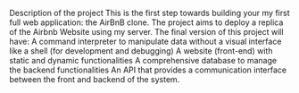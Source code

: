 Description of the project
This is the first step towards building your my first full web application:
the AirBnB clone. The project aims to deploy a replica of the Airbnb Website using my server.
The final version of this project will have:
A command interpreter to manipulate data without a visual interface
like a shell (for development and debugging)
A website (front-end) with static and dynamic functionalities
A comprehensive database to manage the backend functionalities
An API that provides a communication interface between the front and backend of the system.
